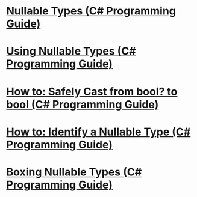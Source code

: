 # [Nullable Types (C# Programming Guide)](index.md)
# [Using Nullable Types (C# Programming Guide)](using-nullable-types.md)
# [How to: Safely Cast from bool? to bool (C# Programming Guide)](how-to-safely-cast-from-bool-to-bool.md)
# [How to: Identify a Nullable Type (C# Programming Guide)](how-to-identify-a-nullable-type.md)
# [Boxing Nullable Types (C# Programming Guide)](boxing-nullable-types.md)

